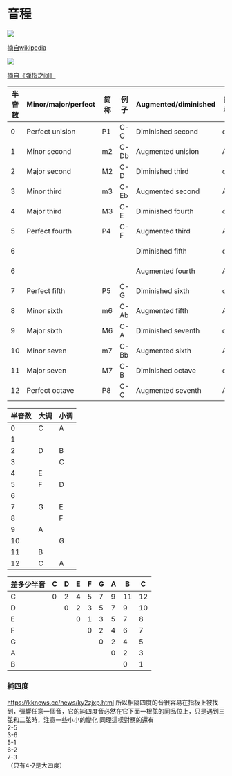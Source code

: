 # 音程

![](../images/basic/interval_wikipedia.png)

<a href="https://en.wikipedia.org/wiki/Interval_(music)">摘自wikipedia</a>

![](../images/basic/interval_book.png)

[摘自《弹指之间》](https://book.douban.com/subject/2076086/)

| 半音数 | Minor/major/perfect | 简称 | 例子 | Augmented/diminished | 简称 | 例子  |
| ------ | ------------------- | ---- | ---- | -------------------- | ---- | ----- |
| 0      | Perfect unision     | P1   | C-C  | Diminished second    | d2   | C-Dbb |
| 1      | Minor second        | m2   | C-Db | Augmented unision    | A1   | C-C#  |
| 2      | Major second        | M2   | C-D  | Diminished third     | d3   | C-Ebb |
| 3      | Minor third         | m3   | C-Eb | Augmented second     | A2   | C-D#  |
| 4      | Major third         | M3   | C-E  | Diminished fourth    | d4   | C-Fb  |
| 5      | Perfect fourth      | P4   | C-F  | Augmented third      | A3   | C-E#  |
| 6      |                     |      |      | Diminished fifth     | d5   | C-Gb  |
| 6      |                     |      |      | Augmented fourth     | A4   | C-F#  |
| 7      | Perfect fifth       | P5   | C-G  | Diminished sixth     | d6   | C-Ab  |
| 8      | Minor sixth         | m6   | C-Ab | Augmented fifth      | A5   | C-G#  |
| 9      | Major sixth         | M6   | C-A  | Diminished seventh   | d7   | C-Bb  |
| 10     | Minor seven         | m7   | C-Bb | Augmented sixth      | A6   | C-A#  |
| 11     | Major seven         | M7   | C-B  | Diminished octave    | d8   | C-Cb  |
| 12     | Perfect octave      | P8   | C-C  | Augmented seventh    | A7   | C-B#  |


| 半音数 | 大调 | 小调 |
| ------ | ---- | ---- |
| 0      | C    | A    |
| 1      |      |      |
| 2      | D    | B    |
| 3      |      | C    |
| 4      | E    |      |
| 5      | F    | D    |
| 6      |      |      |
| 7      | G    | E    |
| 8      |      | F    |
| 9      | A    |      |
| 10     |      | G    |
| 11     | B    |      |
| 12     | C    | A    |


| 差多少半音 | C   | D   | E   | F   | G   | A   | B   | C |
| ---------- | --- | --- | --- | --- | --- | --- | --- | ----- |
| C          | 0   | 2   | 4   | 5   | 7   | 9   | 11  | 12    |
| D          |     | 0   | 2   | 3   | 5   | 7   | 9   | 10    |
| E          |     |     | 0   | 1   | 3   | 5   | 7   | 8     |
| F          |     |     |     | 0   | 2   | 4   | 6   | 7     |
| G          |     |     |     |     | 0   | 2   | 4   | 5     |
| A          |     |     |     |     |     | 0   | 2   | 3     |
| B          |     |     |     |     |     |     | 0   | 1     |

  

### 純四度  

<a href="https://kknews.cc/news/ky2zjxp.html">https://kknews.cc/news/ky2zjxp.html</a>
所以相隔四度的音很容易在指板上被找到，彈響任意一個音，它的純四度音必然在它下面一根弦的同品位上，只是遇到三弦和二弦時，注意一些小小的變化
同理這樣對應的還有  
2-5  
3-6  
5-1  
6-2  
7-3  
（只有4-7是大四度）  


